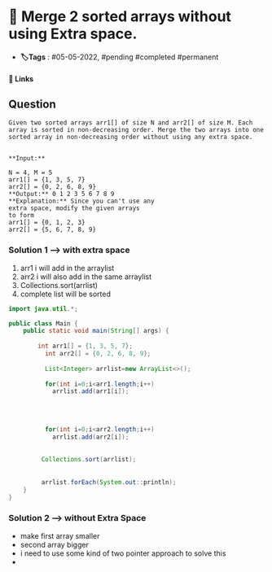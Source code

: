 # 📑 Merge 2 sorted arrays without using Extra space.

- **🏷️Tags** : #05-05-2022,  #pending #completed #permanent

#### 🔗 Links


## Question
	Given two sorted arrays arr1[] of size N and arr2[] of size M. Each array is sorted in non-decreasing order. Merge the two arrays into one sorted array in non-decreasing order without using any extra space.


	**Input:**
	
	N = 4, M = 5
	arr1[] = {1, 3, 5, 7}
	arr2[] = {0, 2, 6, 8, 9}
	**Output:** 0 1 2 3 5 6 7 8 9
	**Explanation:** Since you can't use any 
	extra space, modify the given arrays
	to form 
	arr1[] = {0, 1, 2, 3}
	arr2[] = {5, 6, 7, 8, 9}

###  Solution 1  --> with extra space
1. arr1 i will add in the arraylist
2. arr2 i will also add in the same arraylist
3. Collections.sort(arrlist)
4. complete list will be sorted

```java
import java.util.*;

public class Main {
    public static void main(String[] args) {
        
        int arr1[] = {1, 3, 5, 7};
	      int arr2[] = {0, 2, 6, 8, 9};
	      
	      List<Integer> arrlist=new ArrayList<>();
	      
	      for(int i=0;i<arr1.length;i++) 
	        arrlist.add(arr1[i]);
	        
	        
	     
	     
	      for(int i=0;i<arr2.length;i++) 
	        arrlist.add(arr2[i]);
	        
	     
	     Collections.sort(arrlist);
	        
	        
	     arrlist.forEach(System.out::println);
    }
}

```




### Solution 2 --> without Extra Space
- make first array smaller 
- second array bigger
- i need to use some kind of two pointer approach to solve this 
- 
